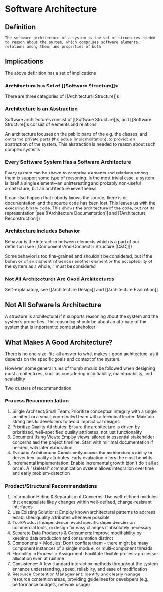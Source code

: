 # Software Architecture

## Definition
    The software architecture of a system is the set of structures needed to reason about the system, which comprises software elements, relations among them, and properties of both

## Implications
The above definition has a set of implications

### Architecture Is a Set of [[Software Structure]]s
There are three categories of [[Architectural Structure]]s

### Architecture Is an Abstraction
Software architectures consist of [[Software Structure]]s, and [[Software Structure]]s consist of elements and relations

An architecture focuses on the public parts of the e.g. the classes, and omits the private parts (the actual implementation), to provide an abstraction of the system. This abstraction is needed to reason about such complex systems

### Every Software System Has a Software Architecture
Every system can be shown to comprise elements and relations among them to support some type of reasoning. In the most trivial case, a system is itself a single element—an uninteresting and probably non-useful architecture, but an architecture nevertheless

It can also happen that nobody knows the source, there is no documentation, and the source code has been lost. This leaves us with the executing binary code. This shows the architecture of the code, but not its representation (see [[Architecture Documentation]] and [[Architecture Reconstruction]])

### Architecture Includes Behavior
Behavior is the interaction between elements which is a part of our definition (see [[Component-And-Connector Structure (C&C)]])

Some behavior is too fine-grained and shouldn't be considered, but if the behavior of an element influences another element or the acceptability of the system as a whole, it must be considered

### Not All Architectures Are Good Architectures
Self-explanatory, see [[Architecture Design]] and [[Architecture Evaluation]]

## Not All Sofware Is Architecture
A structure is architectural if it supports reasoning about the system and the system’s properties. The reasoning should be about an attribute of the system that is important to some stakeholder

## What Makes A Good Architecture?
There is no one-size-fits-all answer to what makes a good architecture, as it depends on the specific goals and context of the system.

However, some general rules of thumb should be followed when designing most architectures, such as considering modifiability, maintainability, and scalability

Two clusters of recommendation

### Process Recommendation
1. Single Architect/Small Team: Prioritize conceptual integrity with a single architect or a small, coordinated team with a technical leader. Maintain strong ties to developers to avoid impractical designs
2. Prioritize Quality Attributes: Ensure the architecture is driven by prioritized, well-specified quality attributes, not just functionality
3. Document Using Views: Employ views tailored to essential stakeholder concerns and the project timeline. Start with minimal documentation if needed, with later elaboration
4. Evaluate Architecture: Consistently assess the architecture's ability to deliver key quality attributes. Early evaluation offers the most benefits
5. Incremental Implementation: Enable incremental growth (don't do it all at once). A "skeletal" communication system allows integration over time and early problem-detection

### Product/Structural Recommendations
1. Information Hiding & Separation of Concerns: Use well-defined modules that encapsulate likely changes within well-defined, change-resistant interfaces
2. Use Existing Solutions: Employ known architectural patterns to address established quality attributes whenever possible
3. Tool/Product Independence: Avoid specific dependencies on commercial tools, or design for easy changes if absolutely necessary
4. Separate Data Producers & Consumers: Improve modifiability by keeping data production and consumption distinct
5. Components ≠ Modules: Don't conflate them – there might be many component instances of a single module, or multi-component threads
6. Flexibility in Processor Assignment: Facilitate flexible process-processor allocation even at runtime
7. Consistency: A few standard interaction methods throughout the system enhance understanding, speed, reliability, and ease of modification
8. Resource Contention Management: Identify and clearly manage resource contention areas, providing guidelines for developers (e.g., performance budgets, network usage)
